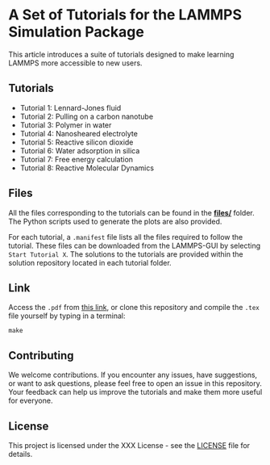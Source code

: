 # A Set of Tutorials for the LAMMPS Simulation Package

This article introduces a suite of tutorials designed to make learning LAMMPS
more accessible to new users.

## Tutorials

- Tutorial 1: Lennard-Jones fluid
- Tutorial 2: Pulling on a carbon nanotube
- Tutorial 3: Polymer in water
- Tutorial 4: Nanosheared electrolyte
- Tutorial 5: Reactive silicon dioxide
- Tutorial 6: Water adsorption in silica
- Tutorial 7: Free energy calculation
- Tutorial 8: Reactive Molecular Dynamics

## Files

All the files corresponding to the tutorials can be found in the 
[**files/**](files/) folder. The Python scripts used to generate the plots 
are also provided.

For each tutorial, a `.manifest` file lists all the files required to 
follow the tutorial. These files can be downloaded from the LAMMPS-GUI by 
selecting `Start Tutorial X`. The solutions to the tutorials are provided 
within the solution repository located in each tutorial folder.

## Link

Access the `.pdf` from [this link](lammps-tutorials.pdf), or clone this repository
and compile the `.tex` file yourself by typing in a terminal:

```
make
```

## Contributing

We welcome contributions. If you encounter any issues, have suggestions, 
or want to ask questions, please feel free to open an issue in this 
repository.  Your feedback can help us improve the tutorials and make them 
more useful for everyone.

## License

This project is licensed under the XXX License - see the 
[LICENSE](LICENSE) file for details.